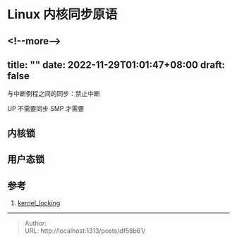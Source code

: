 # Linux 内核同步原语


&lt;!--more--&gt;
---
title: &#34;&#34;
date: 2022-11-29T01:01:47&#43;08:00
draft: false
---


与中断例程之间的同步：禁止中断


UP 不需要同步
SMP 才需要


## 内核锁

## 用户态锁



## 参考
1. [kernel_locking](http://retis.sssup.it/luca/KernelProgramming/Slides/kernel_locking.pdf)

---

> Author:   
> URL: http://localhost:1313/posts/df58b61/  

